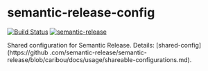 # semantic-release-config

[![Build Status](https://travis-ci.com/LabShare/semantic-release-config.svg?token=zsifsALL6Np5avzzjVp1&branch=master)](https://travis-ci.com/LabShare/semantic-release-config)
[![semantic-release](https://img.shields.io/badge/%20%20%F0%9F%93%A6%F0%9F%9A%80-semantic--release-e10079.svg)](https://github.com/semantic-release/semantic-release)

Shared configuration for Semantic Release. Details: [shared-config](https://github
.com/semantic-release/semantic-release/blob/caribou/docs/usage/shareable-configurations.md).
